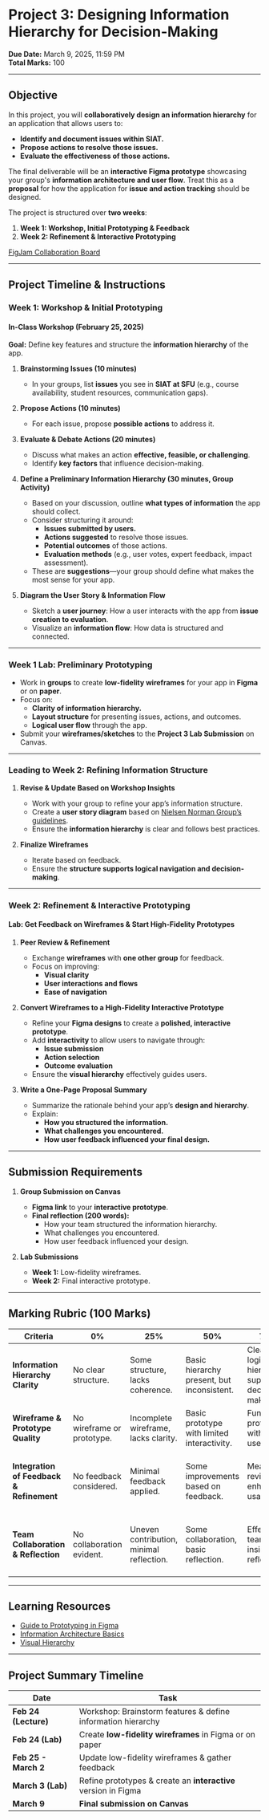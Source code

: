# **Project 3: Designing Information Hierarchy for Decision-Making**  

**Due Date:** March 9, 2025, 11:59 PM  
**Total Marks:** 100  

---

## **Objective**  

In this project, you will **collaboratively design an information hierarchy** for an application that allows users to:  

- **Identify and document issues within SIAT.**  
- **Propose actions to resolve those issues.**  
- **Evaluate the effectiveness of those actions.**  

The final deliverable will be an **interactive Figma prototype** showcasing your group's **information architecture and user flow**. Treat this as a **proposal** for how the application for **issue and action tracking** should be designed.  

The project is structured over **two weeks**:  
1. **Week 1: Workshop, Initial Prototyping & Feedback**  
2. **Week 2: Refinement & Interactive Prototyping**  

[FigJam Collaboration Board](https://www.figma.com/board/UFpqyiywrBZaKs0TtXJ994/P3-workshop?node-id=0-1&t=8b1K1PrjuXsLNDU6-1)  

---

## **Project Timeline & Instructions**  

### **Week 1: Workshop & Initial Prototyping**  

#### **In-Class Workshop (February 25, 2025)**  

**Goal:** Define key features and structure the **information hierarchy** of the app.  

1. **Brainstorming Issues (10 minutes)**  
   - In your groups, list **issues** you see in **SIAT at SFU** (e.g., course availability, student resources, communication gaps).  

2. **Propose Actions (10 minutes)**  
   - For each issue, propose **possible actions** to address it.  

3. **Evaluate & Debate Actions (20 minutes)**  
   - Discuss what makes an action **effective, feasible, or challenging**.  
   - Identify **key factors** that influence decision-making.  

4. **Define a Preliminary Information Hierarchy (30 minutes, Group Activity)**  
   - Based on your discussion, outline **what types of information** the app should collect.  
   - Consider structuring it around:  
     - **Issues submitted by users.**  
     - **Actions suggested** to resolve those issues.  
     - **Potential outcomes** of those actions.  
     - **Evaluation methods** (e.g., user votes, expert feedback, impact assessment).  
   - These are **suggestions**—your group should define what makes the most sense for your app.  

5. **Diagram the User Story & Information Flow**  
   - Sketch a **user journey**: How a user interacts with the app from **issue creation to evaluation**.  
   - Visualize an **information flow**: How data is structured and connected.  

---

### **Week 1 Lab: Preliminary Prototyping**  

- Work in **groups** to create **low-fidelity wireframes** for your app in **Figma** or on **paper**.  
- Focus on:  
  - **Clarity of information hierarchy.**  
  - **Layout structure** for presenting issues, actions, and outcomes.  
  - **Logical user flow** through the app.  
- Submit your **wireframes/sketches** to the **Project 3 Lab Submission** on Canvas.  

---

### **Leading to Week 2: Refining Information Structure**  

1. **Revise & Update Based on Workshop Insights**  
   - Work with your group to refine your app’s information structure.  
   - Create a **user story diagram** based on [Nielsen Norman Group’s guidelines](https://www.nngroup.com/articles/user-story-mapping/).  
   - Ensure the **information hierarchy** is clear and follows best practices.  

2. **Finalize Wireframes**  
   - Iterate based on feedback.  
   - Ensure the **structure supports logical navigation and decision-making**.  

---

### **Week 2: Refinement & Interactive Prototyping**  

#### **Lab: Get Feedback on Wireframes & Start High-Fidelity Prototypes**  

1. **Peer Review & Refinement**  
   - Exchange **wireframes** with **one other group** for feedback.  
   - Focus on improving:  
     - **Visual clarity**  
     - **User interactions and flows**  
     - **Ease of navigation**  

2. **Convert Wireframes to a High-Fidelity Interactive Prototype**  
   - Refine your **Figma designs** to create a **polished, interactive prototype**.  
   - Add **interactivity** to allow users to navigate through:  
     - **Issue submission**  
     - **Action selection**  
     - **Outcome evaluation**  
   - Ensure the **visual hierarchy** effectively guides users.  

3. **Write a One-Page Proposal Summary**  
   - Summarize the rationale behind your app’s **design and hierarchy**.  
   - Explain:  
     - **How you structured the information.**  
     - **What challenges you encountered.**  
     - **How user feedback influenced your final design.**  

---

## **Submission Requirements**  

1. **Group Submission on Canvas**  
   - **Figma link** to your **interactive prototype**.  
   - **Final reflection (200 words):**  
     - How your team structured the information hierarchy.  
     - What challenges you encountered.  
     - How user feedback influenced your design.  

2. **Lab Submissions**  
   - **Week 1:** Low-fidelity wireframes.  
   - **Week 2:** Final interactive prototype.  

---

## **Marking Rubric (100 Marks)**  

| **Criteria**                        | **0%** | **25%** | **50%** | **75%** | **100%** | **Marks** |
|-------------------------------------|--------|---------|---------|---------|---------|-----------|
| **Information Hierarchy Clarity**   | No clear structure. | Some structure, lacks coherence. | Basic hierarchy present, but inconsistent. | Clear and logical hierarchy supporting decision-making. | Strong, intuitive hierarchy improving user experience. | 30 |
| **Wireframe & Prototype Quality**  | No wireframe or prototype. | Incomplete wireframe, lacks clarity. | Basic prototype with limited interactivity. | Functional prototype with clear user flow. | Polished, professional interactive prototype. | 30 |
| **Integration of Feedback & Refinement**         | No feedback considered. | Minimal feedback applied. | Some improvements based on feedback. | Meaningful revisions enhancing usability. | Excellent integration of feedback leading to a high-quality prototype. | 20 |
| **Team Collaboration & Reflection** | No collaboration evident. | Uneven contribution, minimal reflection. | Some collaboration, basic reflection. | Effective teamwork, insightful reflection. | Strong collaboration, deep reflection on challenges and learning. | 20 |

---

## **Learning Resources**  

- [Guide to Prototyping in Figma](https://help.figma.com/hc/en-us/articles/360040314193-Guide-to-prototyping-in-Figma) 
- [Information Architecture Basics](https://www.interaction-design.org/literature/topics/information-architecture)  
- [Visual Hierarchy](https://uxdesign.cc/visual-hierarchy-be332b615c06)  

---

## **Project Summary Timeline**  

| **Date**        | **Task** |
|----------------|----------|
| **Feb 24 (Lecture)** | Workshop: Brainstorm features & define information hierarchy |
| **Feb 24 (Lab)** | Create **low-fidelity wireframes** in Figma or on paper |
| **Feb 25 - March 2** | Update low-fidelity wireframes & gather feedback |
| **March 3 (Lab)** | Refine prototypes & create an **interactive** version in Figma |
| **March 9** | **Final submission on Canvas** |
